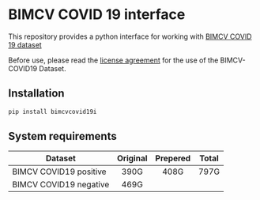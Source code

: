 # BIMCV COVID 19 interface

This repository provides a python interface for working with [BIMCV COVID 19 dataset](https://github.com/BIMCV-CSUSP/BIMCV-COVID-19)

Before use, please read the [license agreement](https://github.com/BIMCV-CSUSP/BIMCV-COVID-19) for the use of the BIMCV-COVID19 Dataset.

## Installation

```bash
pip install bimcvcovid19i
```

## System requirements

|Dataset               |Original|Prepered|Total|
|----------------------|:------:|:------:|:---:|
|BIMCV COVID19 positive|    390G|    408G| 797G|
|BIMCV COVID19 negative|    469G|        |     |
